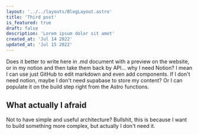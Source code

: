 ```yaml
---
layout: '../../layouts/BlogLayout.astro'
title: 'Third post'
is_featured: true
draft: false
description: 'Lorem ipsum dolor sit amet'
created_at: 'Jul 14 2022'
updated_at: 'Jul 15 2022'
---
```


Does it better to write here in .md document with a preview on the website, or in my notion and then take them back by API... why I need Notion? I mean I can use just GitHub to edit markdown and even add components. If I don't need notion, maybe I don't need supabase to store my content? Or I can populate it on the build step right from the Astro functions.

## What actually I afraid

Not to have simple and useful architecture? Bullshit, this is because I want to build something more complex, but actually I don't need it.


